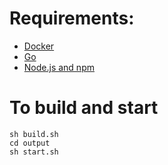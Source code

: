 # Requirements:
- [Docker](https://docs.docker.com/engine/install/)
- [Go](https://go.dev/doc/install)
- [Node.js and npm](https://nodejs.org/en/download)

# To build and start
```
sh build.sh
cd output
sh start.sh
```